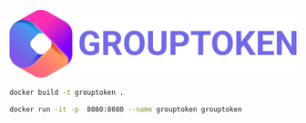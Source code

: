![Group Token](./client/public/assets/logo.svg)

```bash
docker build -t grouptoken .
```

```bash
docker run -it -p  8080:8080 --name grouptoken grouptoken
```
